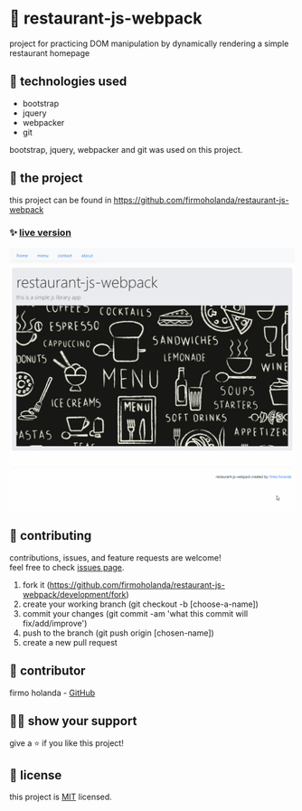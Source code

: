 # 📃 restaurant-js-webpack

project for practicing DOM manipulation by dynamically rendering a simple restaurant homepage



## 📡 technologies used

- bootstrap
- jquery
- webpacker
- git

bootstrap, jquery, webpacker and git was used on this project.



## 🚀 the project

this project can be found in https://github.com/firmoholanda/restaurant-js-webpack


### ✨ [live version](https://raw.githack.com/firmoholanda/restaurant-js-webpack/release/dist/index.html#)

<a href="https://firmoholanda.github.io/" target="_blank">
    <img alt="app image" src="https://github.com/firmoholanda/restaurant-js-webpack/blob/release/dist/public/animation.gif"/>
</a>



## 🤝 contributing

contributions, issues, and feature requests are welcome!<br/>feel free to check [issues page](hhttps://github.com/firmoholanda/restaurant-js-webpack/development/issues).

1. fork it (https://github.com/firmoholanda/restaurant-js-webpack/development/fork)
2. create your working branch (git checkout -b [choose-a-name])
3. commit your changes (git commit -am 'what this commit will fix/add/improve')
4. push to the branch (git push origin [chosen-name])
5. create a new pull request



## 🤖 contributor


firmo holanda - [GitHub](https://github.com/firmoholanda)



## 🙋‍♂ show your support

give a ⭐️ if you like this project!



## 📝 license

this project is [MIT](https://github.com/firmoholanda/restaurant-js-webpack/development/license.txt) licensed.
